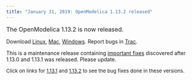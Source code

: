 ```yaml
---
title: "January 31, 2019: OpenModelica 1.13.2 released"
---
```

<p><span style="font-size: 12pt;">The OpenModelica 1.13.2 is now released.<br /></span></p>
<p>Download <a href="download/download-linux">Linux</a>, <a href="download/download-mac">Mac</a>, <a href="download/download-windows">Windows</a>. Report bugs in <a href="https://trac.openmodelica.org/OpenModelica/newticket">Trac</a>.</p>
<p>This is a maintenance release containing <a href="https://trac.openmodelica.org/OpenModelica/query?milestone=1.13.2&amp;group=status&amp;order=priority">important fixes</a> discovered after 1.13.0 and 1.13.1 was released. Please update.</p>
<p><span style="font-size: 10pt;">Click on links for&nbsp;<span style="font-size: 13.3333px;"><a href="https://trac.openmodelica.org/OpenModelica/query?milestone=1.13.1&amp;group=status&amp;order=priority">1.13.1</a> and&nbsp;</span><a href="https://trac.openmodelica.org/OpenModelica/query?milestone=1.13.2&amp;group=status&amp;order=priority">1.13.2</a>&nbsp;to see the bug fixes done in these versions</span><span style="font-size: 10pt;">.<br /></span><span style="font-size: 10pt;"><br /></span></p>
<p>&nbsp;</p>
<p>&nbsp;</p>